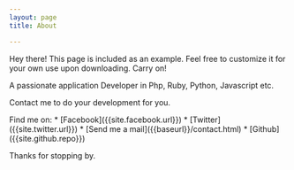```yaml
---
layout: page
title: About

---
```


<p class="message">
  Hey there! This page is included as an example. Feel free to customize it for your own use upon downloading. Carry on!
</p>

A passionate application Developer in Php, Ruby, Python, Javascript etc.

<p>
Contact me to do your development for you.
</p>
Find me on:
* [Facebook]({{site.facebook.url}})
* [Twitter]({{site.twitter.url}})
* [Send me a mail]({{baseurl}}/contact.html)
* [Github]({{site.github.repo}})


Thanks for stopping by.

